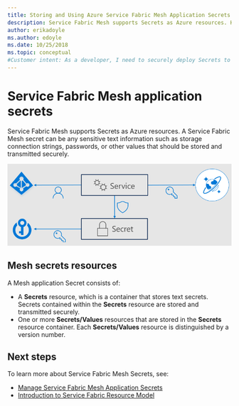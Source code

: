 ```yaml
---
title: Storing and Using Azure Service Fabric Mesh Application Secrets 
description: Service Fabric Mesh supports Secrets as Azure resources. Here’s how to store and manage secrets with your Service Fabric Mesh applications.
author: erikadoyle
ms.author: edoyle
ms.date: 10/25/2018
ms.topic: conceptual
#Customer intent: As a developer, I need to securely deploy Secrets to my Service Fabric Mesh application.
---
```


# Service Fabric Mesh application secrets
Service Fabric Mesh supports Secrets as Azure resources. A Service Fabric Mesh secret can be any sensitive text information such as storage connection strings, passwords, or other values that should be stored and transmitted securely.

![Mesh Secrets Overview][sf-mesh-secrets-overview]

## Mesh secrets resources
A Mesh application Secret consists of:
* A **Secrets** resource, which is a container that stores text secrets. Secrets contained within the **Secrets** resource are stored and transmitted securely.
* One or more **Secrets/Values** resources that are stored in the **Secrets** resource container. Each **Secrets/Values** resource is distinguished by a version number.

## Next steps 
To learn more about Service Fabric Mesh Secrets, see:
- [Manage Service Fabric Mesh Application Secrets](service-fabric-mesh-howto-manage-secrets.md)
- [Introduction to Service Fabric Resource Model](service-fabric-mesh-service-fabric-resources.md)

<!-- pics -->
[sf-mesh-secrets-overview]: ./media/service-fabric-mesh-secrets-overview/MeshAppSecretsOverview.png
